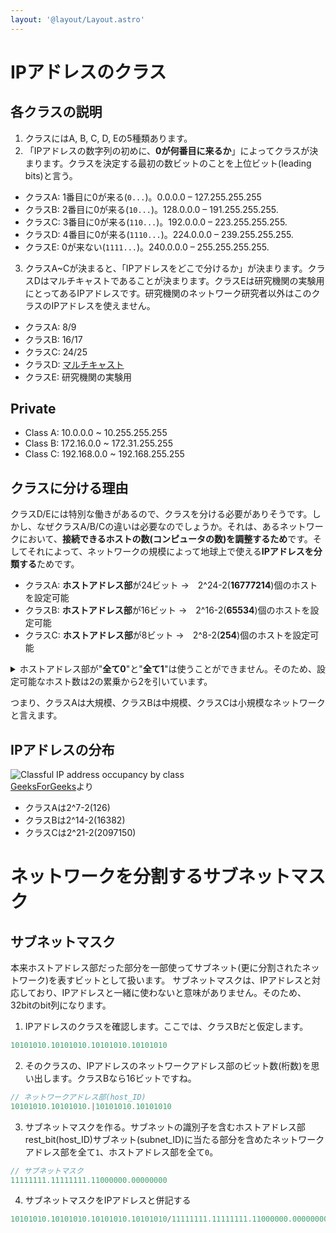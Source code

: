 ```yaml
---
layout: '@layout/Layout.astro'
---
```


# IPアドレスのクラス
## 各クラスの説明
1. クラスにはA, B, C, D, Eの5種類あります。
2. 「IPアドレスの数字列の初めに、**0が何番目に来るか**」によってクラスが決まります。クラスを決定する最初の数ビットのことを上位ビット(leading bits)と言う。
* クラスA: 1番目に0が来る(`0...`)。0.0.0.0 – 127.255.255.255
* クラスB: 2番目に0が来る(`10...`)。128.0.0.0 – 191.255.255.255.
* クラスC: 3番目に0が来る(`110...`)。192.0.0.0 – 223.255.255.255.
* クラスD: 4番目に0が来る(`1110...`)。224.0.0.0 – 239.255.255.255.
* クラスE: 0が来ない(`1111...`)。240.0.0.0 – 255.255.255.255.
3. クラスA~Cが決まると、「IPアドレスをどこで分けるか」が決まります。クラスDはマルチキャストであることが決まります。クラスEは研究機関の実験用にとってあるIPアドレスです。研究機関のネットワーク研究者以外はこのクラスのIPアドレスを使えません。
* クラスA: 8/9
* クラスB: 16/17
* クラスC: 24/25
* クラスD: [マルチキャスト](/b/cs/a/nw/internet/multicast)
* クラスE: 研究機関の実験用
## Private
* Class A: 10.0.0.0 ~ 10.255.255.255
* Class B: 172.16.0.0 ~ 172.31.255.255
* Class C: 192.168.0.0 ~ 192.168.255.255
## クラスに分ける理由
クラスD/Eには特別な働きがあるので、クラスを分ける必要がありそうです。しかし、なぜクラスA/B/Cの違いは必要なのでしょうか。それは、あるネットワークにおいて、**接続できるホストの数(コンピュータの数)を調整するため**です。そしてそれによって、ネットワークの規模によって地球上で使える**IPアドレスを分類する**ためです。
* クラスA: **ホストアドレス部**が24ビット →　2^24-2(**16777214**)個のホストを設定可能
* クラスB: **ホストアドレス部**が16ビット →　2^16-2(**65534**)個のホストを設定可能
* クラスC: **ホストアドレス部**が8ビット →　2^8-2(**254**)個のホストを設定可能

<details>
<summary>ホストアドレス部が"<span style="font-weight: bold;">全て0</span>"と"<span style="font-weight: bold;">全て1</span>"は使うことができません。そのため、設定可能なホスト数は2の累乗から2を引いています。</summary>
<detail>
    "<span style="font-weight: bold;">全て0</span>"は、ネットワーク自体のIPアドレスとして割り当てられています。<br>"<span style="font-weight: bold;">全て1</span>"は、そのネットワークの中の全てのホストをまとめて表すIPアドレスとしてプログラムされています。<br>あるネットワークの中の全てのホストにデータを送信することを「ブロードキャスト」と言います。
</detail>
</details>

つまり、クラスAは大規模、クラスBは中規模、クラスCは小規模なネットワークと言えます。
## IPアドレスの分布
![Classful IP address occupancy by class](/blog/cs/classful-ip-address-occupancy.png)   
[GeeksForGeeks](https://www.geeksforgeeks.org/introduction-of-classful-ip-addressing/)より
* クラスAは2^7-2(126)
* クラスBは2^14-2(16382)
* クラスCは2^21-2(2097150)

# ネットワークを分割するサブネットマスク
## サブネットマスク
本来ホストアドレス部だった部分を一部使ってサブネット(更に分割されたネットワーク)を表すビットとして扱います。
サブネットマスクは、IPアドレスと対応しており、IPアドレスと一緒に使わないと意味がありません。そのため、32bitのbit列になります。
1. IPアドレスのクラスを確認します。ここでは、クラスBだと仮定します。
```js
10101010.10101010.10101010.10101010
```
2. そのクラスの、IPアドレスのネットワークアドレス部のビット数(桁数)を思い出します。クラスBなら16ビットですね。
```js
// ネットワークアドレス部(host_ID)
10101010.10101010.|10101010.10101010
```
3. サブネットマスクを作る。サブネットの識別子を含むホストアドレス部rest_bit(host_ID)サブネット(subnet_ID)に当たる部分を含めたネットワークアドレス部を全て`1`、ホストアドレス部を全て`0`。
```js
// サブネットマスク
11111111.11111111.11000000.00000000
```
4. サブネットマスクをIPアドレスと併記する
```js
10101010.10101010.10101010.10101010/11111111.11111111.11000000.00000000
```